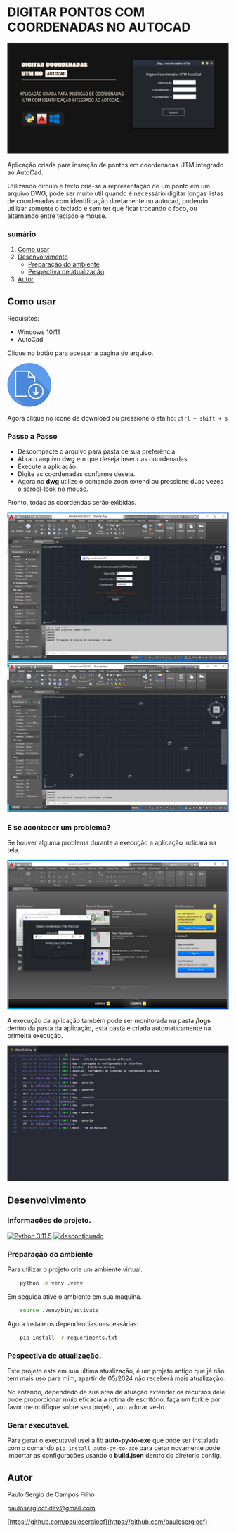 # DIGITAR PONTOS COM COORDENADAS NO AUTOCAD

![Banner](assets/banner.png)

Aplicação criada para inserção de pontos em coordenadas UTM integrado ao AutoCad.

Utilizando circulo e texto cria-se a representação de um ponto em um arquivo DWG, pode ser muito util quando é necessário digitar longas listas de coordenadas com identificação diretamente no autocad, podendo utilizar somente o teclado e sem ter que ficar trocando o foco, ou alternando entre teclado e mouse.

### sumário

1. [Como usar](#como-usar)
2. [Desenvolvimento](#desenvolvimento)
    - [Preparação do ambiente](#preparação-do-ambiente)
    - [Pespectiva de atualização](#pespectiva-de-atualização)
3. [Autor](#autor)
## Como usar

Requisitos:
- Windows 10/11
- AutoCad

Clique no botão para acessar a pagina do arquivo. 

[![download](assets/download.svg)](https://github.com/paulosergiocf/Digitar_Coordenadas_utm_AutoCad/blob/develop/dist/DigitarCoordenasUtmAutoCad.zip)

Agora clique no icone de download ou pressione o atalho: ```ctrl + shift + s```

### Passo a Passo
- Descompacte o arquivo para pasta de sua preferência.
- Abra o arquivo **dwg** em que deseja inserir as coordenadas.
- Execute a aplicação.
- Digite as coordenadas conforme deseja.
- Agora no **dwg** utilize o comando zoon extend ou pressione duas vezes o scrool-look no mouse.

Pronto, todas as coordendas serão exibidas.

![exemplo de uso](assets/uso_aplicacao.png)
![pontos inseridos](assets/pontos_inseridos.png)

### E se acontecer um problema?

Se houver alguma problema durante a execução a aplicação indicará na tela.

![exceção](assets/nenhum_arquivo_aberto.png)

A execução da aplicação também pode ser monitorada na pasta __/logs__ dentro da pasta da aplicação, esta pasta é criada automaticamente na primeira execução.

![logs](assets/log.png)

## Desenvolvimento

### informações do projeto.
[![Python 3.11.5](https://img.shields.io/badge/python-3.11.5-red.svg)](https://www.python.org/downloads/release/python-360/) [![descontinuado](https://img.shields.io/badge/Maintained%3F-no-red.svg)](#pespectiva-de-atualização)


### Preparação do ambiente

Para utilizar o projeto crie um ambiente virtual.

```sh
    python -m venv .venv
```

Em seguida ative o ambiente em sua maquina.
```sh
    source .venv/bin/activate
```
Agora instale os dependencias nescessárias:

```sh
    pip install -r requeriments.txt
```


### Pespectiva de atualização.

Este projeto esta em sua ultima atualização, é um projeto antigo que já não tem mais uso para mim, apartir de 05/2024 não receberá mais atualização.

No entando, dependedo de sua área de atuação extender os recursos dele pode proporcionar muio eficacia a rotina de escritório, faça um fork e por favor me notifique sobre seu projeto, vou adorar ve-lo.

### Gerar executavel.

Para gerar o executavel usei a lib **auto-py-to-exe** que pode ser instalada com o comando ```pip install auto-py-to-exe``` para gerar novamente pode importar as configurações usando o __build.json__ dentro do diretorio config.

## Autor

Paulo Sergio de Campos Filho 

[paulosergiocf.dev@gmail.com](mailto:paulosergiocf.dev@gmail.com)

[https://github.com/paulosergiocf](https://github.com/paulosergiocf)
